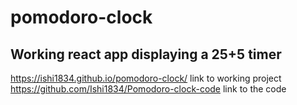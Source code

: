 # pomodoro-clock
## Working react app displaying a 25+5 timer<br/>
https://ishi1834.github.io/pomodoro-clock/ link to working project<br/>
https://github.com/Ishi1834/Pomodoro-clock-code link to the code<br/>
